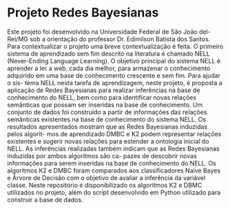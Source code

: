# Projeto Redes Bayesianas 

Este projeto foi desenvolvido na Universidade Federal de São João del-Rei/MG sob a 
orientação do professor Dr. Edimilson Batista dos Santos. Para contextualizar o projeto 
uma breve contextualização é feita. 
O primeiro sistema de aprendizado sem fim descrito na literatura é chamado NELL 
(Never-Ending Language Learning). O objetivo principal do sistema
NELL é aprender a ler a web, cada dia melhor, para armazenar o conhecimento
adquirido em uma base de conhecimento crescente e sem fim. Para ajudar o sis-
tema NELL nesta tarefa de aprendizagem, neste projeto, é proposta a aplicação
de Redes Bayesianas para realizar inferências na base de conhecimento do NELL,
bem como para identificar novas relações semânticas que possam ser inseridas na
base de conhecimento. Um conjunto de dados foi construído a partir de informações
das relações semânticas existentes na base de conhecimento do sistema NELL. Os
resultados apresentados mostram que as Redes Bayesianas induzidas pelos algorit-
mos de aprendizado DMBC e K2 podem representar relações existentes e sugerir
novas relações para estender a ontologia inicial do NELL. As inferências realizadas
também indicam que as Redes Bayesianas induzidas por ambos algoritmos são ca-
pazes de descobrir novas informações para serem inseridas na base de conhecimento
do NELL. Os algoritmos K2 e DMBC foram comparados aos classificadores Naive
Bayes e Árvore de Decisão com o objetivo de avaliar a inferência da variável classe.
Neste repositório é disponibilizado os algoritmos K2 e DBMC utilizados no projeto, além 
do script desenvolvido em Python utilizado para construir a base de dados.
